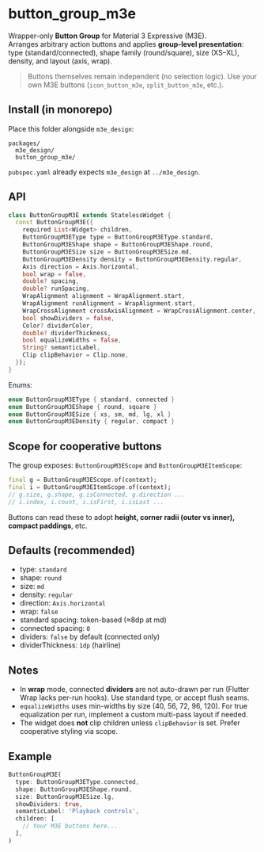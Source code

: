 # button_group_m3e

Wrapper-only **Button Group** for Material 3 Expressive (M3E).  
Arranges arbitrary action buttons and applies **group-level presentation**: type (standard/connected), shape family (round/square), size (XS–XL), density, and layout (axis, wrap).

> Buttons themselves remain independent (no selection logic). Use your own M3E buttons (`icon_button_m3e`, `split_button_m3e`, etc.).

## Install (in monorepo)

Place this folder alongside `m3e_design`:

```
packages/
  m3e_design/
  button_group_m3e/
```

`pubspec.yaml` already expects `m3e_design` at `../m3e_design`.

## API

```dart
class ButtonGroupM3E extends StatelessWidget {
  const ButtonGroupM3E({
    required List<Widget> children,
    ButtonGroupM3EType type = ButtonGroupM3EType.standard,
    ButtonGroupM3EShape shape = ButtonGroupM3EShape.round,
    ButtonGroupM3ESize size = ButtonGroupM3ESize.md,
    ButtonGroupM3EDensity density = ButtonGroupM3EDensity.regular,
    Axis direction = Axis.horizontal,
    bool wrap = false,
    double? spacing,
    double? runSpacing,
    WrapAlignment alignment = WrapAlignment.start,
    WrapAlignment runAlignment = WrapAlignment.start,
    WrapCrossAlignment crossAxisAlignment = WrapCrossAlignment.center,
    bool showDividers = false,
    Color? dividerColor,
    double? dividerThickness,
    bool equalizeWidths = false,
    String? semanticLabel,
    Clip clipBehavior = Clip.none,
  });
}
```

Enums:
```dart
enum ButtonGroupM3EType { standard, connected }
enum ButtonGroupM3EShape { round, square }
enum ButtonGroupM3ESize { xs, sm, md, lg, xl }
enum ButtonGroupM3EDensity { regular, compact }
```

## Scope for cooperative buttons

The group exposes: `ButtonGroupM3EScope` and `ButtonGroupM3EItemScope`:

```dart
final g = ButtonGroupM3EScope.of(context);
final i = ButtonGroupM3EItemScope.of(context);
// g.size, g.shape, g.isConnected, g.direction ...
// i.index, i.count, i.isFirst, i.isLast ...
```

Buttons can read these to adopt **height, corner radii (outer vs inner), compact paddings**, etc.

## Defaults (recommended)

- type: `standard`
- shape: `round`
- size: `md`
- density: `regular`
- direction: `Axis.horizontal`
- wrap: `false`
- standard spacing: token-based (≈8dp at md)
- connected spacing: `0`
- dividers: `false` by default (connected only)
- dividerThickness: `1dp` (hairline)

## Notes

- In **wrap** mode, connected **dividers** are not auto-drawn per run (Flutter Wrap lacks per-run hooks). Use standard type, or accept flush seams.
- `equalizeWidths` uses min-widths by size (40, 56, 72, 96, 120). For true equalization per run, implement a custom multi-pass layout if needed.
- The widget does **not** clip children unless `clipBehavior` is set. Prefer cooperative styling via scope.

## Example

```dart
ButtonGroupM3E(
  type: ButtonGroupM3EType.connected,
  shape: ButtonGroupM3EShape.round,
  size: ButtonGroupM3ESize.lg,
  showDividers: true,
  semanticLabel: 'Playback controls',
  children: [
    // Your M3E buttons here...
  ],
)
```
